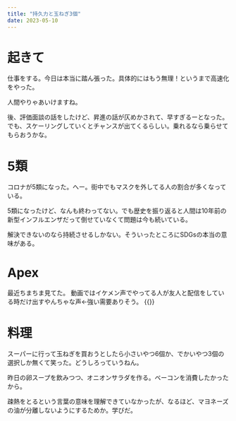 ```yaml
---
title: "持久力と玉ねぎ3個"
date: 2023-05-10
---
```


# 起きて
仕事をする。今日は本当に踏ん張った。具体的にはもう無理！というまで高速化をやった。

人間やりゃあいけますね。

後、評価面談の話をしたけど、昇進の話が仄めかされて、早すぎるーとなった。でも、スケーリングしていくとチャンスが出てくるらしい。乗れるなら乗らせてもらおうかな。

# 5類
コロナが5類になった。へー。街中でもマスクを外してる人の割合が多くなっている。

5類になったけど、なんも終わってない。でも歴史を振り返ると人間は10年前の新型インフルエンザだって倒せていなくて問題は今も続いている。

解決できないのなら持続させるしかない。そういったところにSDGsの本当の意味がある。

# Apex
最近ちまちま見てた。
動画ではイケメン声でやってる人が友人と配信をしている時だけ出すやんちゃな声←強い需要ありそう。
{{<youtube ZCbzVfBzOY8>}}

# 料理
スーパーに行って玉ねぎを買おうとしたら小さいやつ6個か、でかいやつ3個の選択しか無くて笑った。どうしろっていうねん。

昨日の卵スープを飲みつつ、オニオンサラダを作る。ベーコンを消費したかったから。

疎熱をとるという言葉の意味を理解できていなかったが、なるほど、マヨネーズの油が分離しないようにするためか。学びだ。